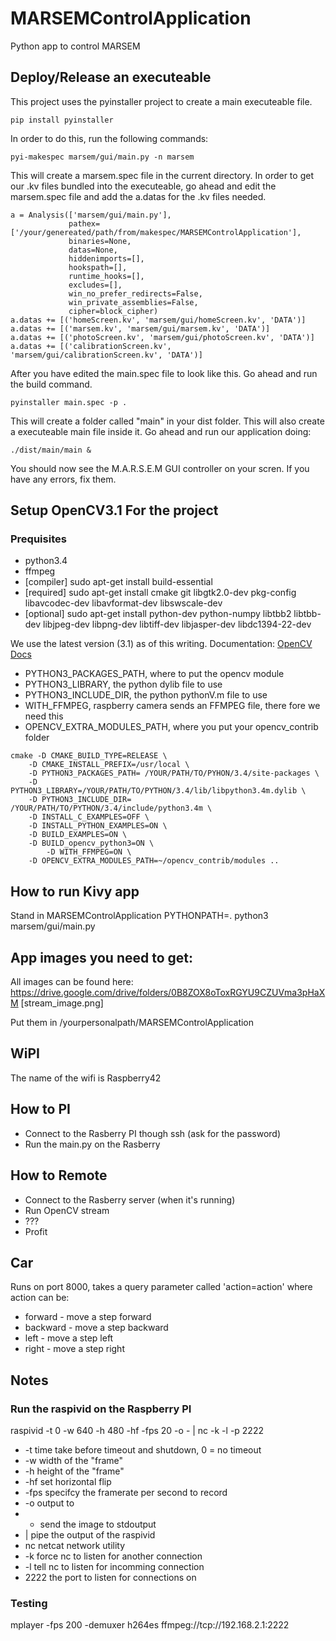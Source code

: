 # MARSEMControlApplication
Python app to control MARSEM

## Deploy/Release an executeable
This project uses the pyinstaller project to create a main executeable file.
```
pip install pyinstaller
```

In order to do this, run the following commands:

```
pyi-makespec marsem/gui/main.py -n marsem
```
This will create a marsem.spec file in the current directory. In order to get our .kv files bundled into the executeable, go ahead and edit the marsem.spec file and add the a.datas for the .kv files needed.
```
a = Analysis(['marsem/gui/main.py'],
             pathex=['/your/genereated/path/from/makespec/MARSEMControlApplication'],
             binaries=None,
             datas=None,
             hiddenimports=[],
             hookspath=[],
             runtime_hooks=[],
             excludes=[],
             win_no_prefer_redirects=False,
             win_private_assemblies=False,
             cipher=block_cipher)
a.datas += [('homeScreen.kv', 'marsem/gui/homeScreen.kv', 'DATA')]
a.datas += [('marsem.kv', 'marsem/gui/marsem.kv', 'DATA')]
a.datas += [('photoScreen.kv', 'marsem/gui/photoScreen.kv', 'DATA')]
a.datas += [('calibrationScreen.kv', 'marsem/gui/calibrationScreen.kv', 'DATA')]
```
After you have edited the main.spec file to look like this. Go ahead and run the build command.
```
pyinstaller main.spec -p .
```
This will create a folder called "main" in your dist folder. This will also create a executeable main file inside it.
Go ahead and run our application doing:
```
./dist/main/main &
```
You should now see the M.A.R.S.E.M GUI controller on your scren. If you have any errors, fix them.

## Setup OpenCV3.1 For the project
### Prequisites
- python3.4
- ffmpeg
- [compiler] sudo apt-get install build-essential
- [required] sudo apt-get install cmake git libgtk2.0-dev pkg-config libavcodec-dev libavformat-dev libswscale-dev
- [optional] sudo apt-get install python-dev python-numpy libtbb2 libtbb-dev libjpeg-dev libpng-dev libtiff-dev libjasper-dev libdc1394-22-dev


We use the latest version (3.1) as of this writing.
Documentation: [OpenCV Docs](http://docs.opencv.org/3.0-beta/doc/tutorials/introduction/linux_install/linux_install.html)



- PYTHON3_PACKAGES_PATH, where to put the opencv module
- PYTHON3_LIBRARY, the python dylib file to use
- PYTHON3_INCLUDE_DIR, the python pythonV.m file to use
- WITH_FFMPEG, raspberry camera sends an FFMPEG file, there fore we need this
- OPENCV_EXTRA_MODULES_PATH, where you put your opencv_contrib folder

```
cmake -D CMAKE_BUILD_TYPE=RELEASE \
	-D CMAKE_INSTALL_PREFIX=/usr/local \
	-D PYTHON3_PACKAGES_PATH= /YOUR/PATH/TO/PYHON/3.4/site-packages \
	-D PYTHON3_LIBRARY=/YOUR/PATH/TO/PYTHON/3.4/lib/libpython3.4m.dylib \
	-D PYTHON3_INCLUDE_DIR= /YOUR/PATH/TO/PYTHON/3.4/include/python3.4m \
	-D INSTALL_C_EXAMPLES=OFF \
	-D INSTALL_PYTHON_EXAMPLES=ON \
	-D BUILD_EXAMPLES=ON \
	-D BUILD_opencv_python3=ON \
        -D WITH_FFMPEG=ON \
	-D OPENCV_EXTRA_MODULES_PATH=~/opencv_contrib/modules ..
```

## How to run Kivy app
Stand in MARSEMControlApplication
PYTHONPATH=. python3 marsem/gui/main.py

## App images you need to get:
All images can be found here: https://drive.google.com/drive/folders/0B8ZOX8oToxRGYU9CZUVma3pHaXM
[stream_image.png]

Put them in /yourpersonalpath/MARSEMControlApplication

## WiPI
The name of the wifi is Raspberry42

## How to PI
* Connect to the Rasberry PI though ssh (ask for the password)
* Run the main.py on the Rasberry

## How to Remote
* Connect to the Rasberry server (when it's running)
* Run OpenCV stream
* ???
* Profit


## Car
Runs on port 8000, takes a query parameter called 'action=action' where action can be:
* forward - move a step forward
* backward - move a step backward
* left - move a step left
* right - move a step right

## Notes

### Run the raspivid on the Raspberry PI
raspivid -t 0 -w 640 -h 480 -hf -fps 20 -o - | nc -k -l -p 2222
* -t time take before timeout and shutdown, 0 = no timeout
* -w width of the "frame"
* -h height of the "frame"
* -hf set horizontal flip
* -fps specifcy the framerate per second to record
* -o output to
* - send the image to stdoutput
* | pipe the output of the raspivid
* nc netcat network utility
* -k force nc to listen for another connection
* -l tell nc to listen for incomming connection
* 2222 the port to listen for connections on


### Testing
mplayer -fps 200 -demuxer h264es ffmpeg://tcp://192.168.2.1:2222






